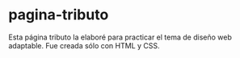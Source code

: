 # pagina-tributo
Esta página tributo la elaboré para practicar el tema de diseño web adaptable. Fue creada sólo con HTML y CSS.

